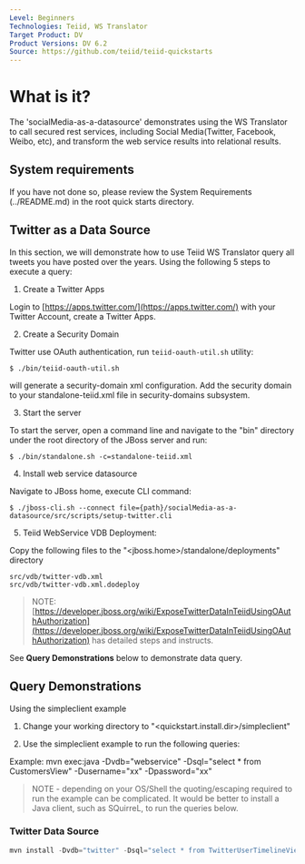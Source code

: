 ```yaml
---
Level: Beginners
Technologies: Teiid, WS Translator
Target Product: DV
Product Versions: DV 6.2
Source: https://github.com/teiid/teiid-quickstarts
---
```


# What is it?

The 'socialMedia-as-a-datasource' demonstrates using the WS Translator to call secured rest services, including Social Media(Twitter, Facebook, Weibo, etc), and transform the web service results into relational results.


## System requirements

If you have not done so, please review the System Requirements (../README.md) in the root quick starts directory.


## Twitter as a Data Source

In this section, we will demonstrate how to use Teiid WS Translator query all tweets you have posted over the years. Using the following 5 steps to execute a query:

1) Create a Twitter Apps

Login to [https://apps.twitter.com/](https://apps.twitter.com/) with your Twitter Account, create a Twitter Apps.

2) Create a Security Domain

Twitter use OAuth authentication, run `teiid-oauth-util.sh` utility:

~~~
$ ./bin/teiid-oauth-util.sh
~~~

will generate a security-domain xml configuration. Add the security domain to your standalone-teiid.xml file in security-domains subsystem. 

3)  Start the server

To start the server, open a command line and navigate to the "bin" directory under the root directory of the JBoss server and run:

~~~
$ ./bin/standalone.sh -c=standalone-teiid.xml
~~~
	
4) Install web service datasource 

Navigate to JBoss home, execute CLI command:

~~~
$ ./jboss-cli.sh --connect file={path}/socialMedia-as-a-datasource/src/scripts/setup-twitter.cli
~~~

5)  Teiid WebService VDB Deployment:

Copy the following files to the "<jboss.home>/standalone/deployments" directory

~~~
src/vdb/twitter-vdb.xml
src/vdb/twitter-vdb.xml.dodeploy
~~~

> NOTE: [https://developer.jboss.org/wiki/ExposeTwitterDataInTeiidUsingOAuthAuthorization](https://developer.jboss.org/wiki/ExposeTwitterDataInTeiidUsingOAuthAuthorization) has detailed steps and instructs.

See **Query Demonstrations** below to demonstrate data query.

## Query Demonstrations

Using the simpleclient example

1) Change your working directory to "<quickstart.install.dir>/simpleclient"

2) Use the simpleclient example to run the following queries:

Example:   mvn exec:java -Dvdb="webservice" -Dsql="select * from CustomersView" -Dusername="xx" -Dpassword="xx"

> NOTE - depending on your OS/Shell the quoting/escaping required to run the example can be
complicated.  It would be better to install a Java client, such as SQuirreL, to run the 
queries below. 

### Twitter Data Source

~~~s
mvn install -Dvdb="twitter" -Dsql="select * from TwitterUserTimelineView" -Dusername="xx" -Dpassword="xx"
~~~
